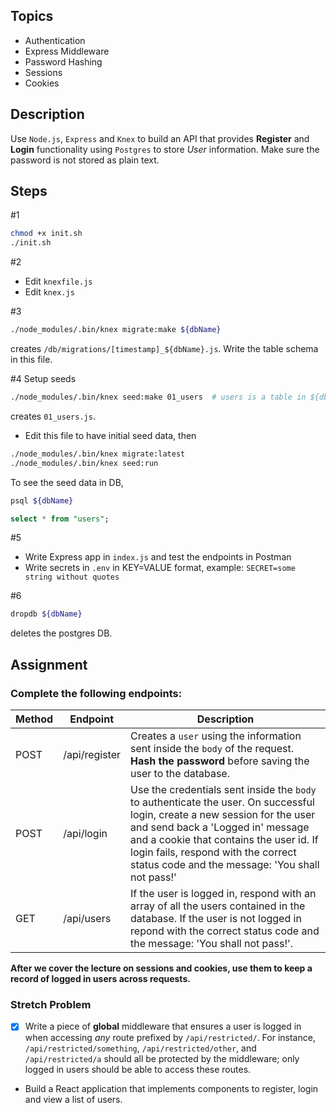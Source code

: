 ## Topics

- Authentication
- Express Middleware
- Password Hashing
- Sessions
- Cookies

## Description

Use `Node.js`, `Express` and `Knex` to build an API that provides **Register** and **Login** functionality using `Postgres` to store _User_ information. Make sure the password is not stored as plain text.

## Steps

#1 
```bash
chmod +x init.sh
./init.sh
```

#2 
- Edit `knexfile.js`
- Edit `knex.js`

#3 
```bash
./node_modules/.bin/knex migrate:make ${dbName}
```
creates `/db/migrations/[timestamp]_${dbName}.js`. Write the table schema in this file.

#4 Setup seeds
```bash
./node_modules/.bin/knex seed:make 01_users  # users is a table in ${dbName}
```
creates `01_users.js`. 

- Edit this file to have initial seed data, then

```bash
./node_modules/.bin/knex migrate:latest
./node_modules/.bin/knex seed:run
```

To see the seed data in DB,
```bash
psql ${dbName}
```

```sql
select * from "users";
```

#5 
- Write Express app in `index.js` and test the endpoints in Postman
- Write secrets in `.env` in KEY=VALUE format, example: `SECRET=some string without quotes`

#6
```bash
dropdb ${dbName}
```
deletes the postgres DB.


## Assignment

### Complete the following endpoints:

| Method | Endpoint      | Description                                                                                                                                                                                                                                                                                         |
| ------ | ------------- | --------------------------------------------------------------------------------------------------------------------------------------------------------------------------------------------------------------------------------------------------------------------------------------------------- |
| POST   | /api/register | Creates a `user` using the information sent inside the `body` of the request. **Hash the password** before saving the user to the database.                                                                                                                                                         |
| POST   | /api/login    | Use the credentials sent inside the `body` to authenticate the user. On successful login, create a new session for the user and send back a 'Logged in' message and a cookie that contains the user id. If login fails, respond with the correct status code and the message: 'You shall not pass!' |
| GET    | /api/users    | If the user is logged in, respond with an array of all the users contained in the database. If the user is not logged in repond with the correct status code and the message: 'You shall not pass!'.                                                                                                |

**After we cover the lecture on **sessions** and **cookies**, use them to keep a record of logged in users across requests.**

### Stretch Problem

- [x] Write a piece of **global** middleware that ensures a user is logged in when accessing _any_ route prefixed by `/api/restricted/`. For instance, `/api/restricted/something`, `/api/restricted/other`, and `/api/restricted/a` should all be protected by the middleware; only logged in users should be able to access these routes.
- Build a React application that implements components to register, login and view a list of users.
